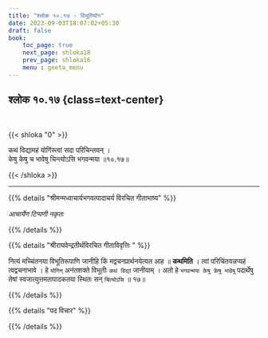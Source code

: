 ```yaml
---
title: "श्लोक १०.१७ - विभूतियोग"
date: 2023-09-03T18:07:02+05:30
draft: false
book:
    toc_page: true
    next_page: shloka18
    prev_page: shloka16
    menu : geeta_menu
---
```




## श्लोक १०.१७ {class=text-center}

<br/>

{{< shloka  "0"  >}}

कथं विद्यामहं योगिंस्त्वां सदा परिचिन्तयन् ।   
केषु केषु च भावेषु चिन्त्योऽसि भगवन्मया ॥१०.१७॥ 

{{< /shloka >}}

---


{{% details "श्रीमन्मध्वाचार्यभगवत्पादाचर्य विरचित  गीताभाष्य" %}}

*आचार्येण टिप्पणी नकृतः*

{{% /details %}}



{{% details "श्रीराघवेन्द्रतीर्थविरचित गीताविवृत्तिः " %}}

नित्यं मच्चिंतनया विभूतिरूपाणि जानीहि किं 
मद्वचनप्रार्थनयेत्यत आह ॥ **कथमिति** । 
त्वां परिचिंतयन्नप्यहं त्वद्वचनाभावे । हे
`योगिन्` अनंतशक्ते विभूतीः `कथं विद्यां` जानीयाम्‌ । 
अतो हे `भगवन्मया केषु केषु भावेषु` पदार्थेषु 
तेषां स्वजात्युत्तमतापादकतया स्थितः सन्‌
`चिंत्योऽसि` ॥ १७॥

{{% /details %}}



{{% details "पद विचार" %}}


{{% /details %}}

